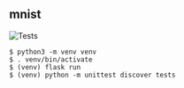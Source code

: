 ## mnist

![Tests](https://github.com/brianbianchi/mnist/workflows/Tests/badge.svg)

```console
$ python3 -m venv venv
$ . venv/bin/activate 
$ (venv) flask run
$ (venv) python -m unittest discover tests
```